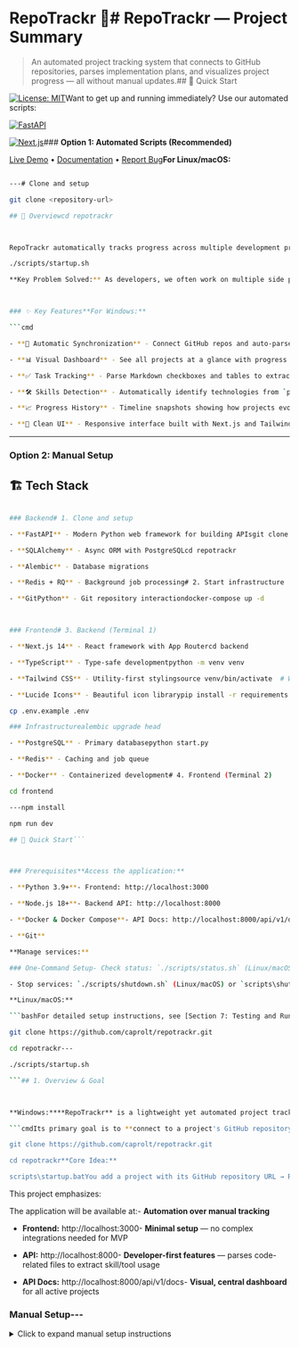 # RepoTrackr 🚀# RepoTrackr — Project Summary



> An automated project tracking system that connects to GitHub repositories, parses implementation plans, and visualizes project progress — all without manual updates.## 🚀 Quick Start



[![License: MIT](https://img.shields.io/badge/License-MIT-yellow.svg)](https://opensource.org/licenses/MIT)Want to get up and running immediately? Use our automated scripts:

[![FastAPI](https://img.shields.io/badge/FastAPI-0.104-009688.svg)](https://fastapi.tiangolo.com)

[![Next.js](https://img.shields.io/badge/Next.js-14-black.svg)](https://nextjs.org)### **Option 1: Automated Scripts (Recommended)**



[Live Demo](#) • [Documentation](./docs) • [Report Bug](https://github.com/caprolt/repotrackr/issues)**For Linux/macOS:**

```bash

---# Clone and setup

git clone <repository-url>

## 🎯 Overviewcd repotrackr



RepoTrackr automatically tracks progress across multiple development projects by parsing Markdown plan files directly from GitHub repositories. It eliminates the tedious task of manual status updates while providing real-time insights into project completion, task breakdown, and technology usage.# Start everything with one command

./scripts/startup.sh

**Key Problem Solved:** As developers, we often work on multiple side projects simultaneously. Keeping track of progress across repos is time-consuming and error-prone. RepoTrackr automates this entirely.```



### ✨ Key Features**For Windows:**

```cmd

- **🔄 Automatic Synchronization** - Connect GitHub repos and auto-parse implementation plans# Clone and setup

- **📊 Visual Dashboard** - See all projects at a glance with progress bars and status indicatorsgit clone <repository-url>

- **✅ Task Tracking** - Parse Markdown checkboxes and tables to extract task statuscd repotrackr

- **🛠️ Skills Detection** - Automatically identify technologies from `package.json`, `requirements.txt`, etc.

- **📈 Progress History** - Timeline snapshots showing how projects evolve over time# Start everything with one command

- **🎨 Clean UI** - Responsive interface built with Next.js and Tailwind CSSscripts\startup.bat

```

---

### **Option 2: Manual Setup**

## 🏗️ Tech Stack

```bash

### Backend# 1. Clone and setup

- **FastAPI** - Modern Python web framework for building APIsgit clone <repository-url>

- **SQLAlchemy** - Async ORM with PostgreSQLcd repotrackr

- **Alembic** - Database migrations

- **Redis + RQ** - Background job processing# 2. Start infrastructure

- **GitPython** - Git repository interactiondocker-compose up -d



### Frontend# 3. Backend (Terminal 1)

- **Next.js 14** - React framework with App Routercd backend

- **TypeScript** - Type-safe developmentpython -m venv venv

- **Tailwind CSS** - Utility-first stylingsource venv/bin/activate  # Windows: venv\Scripts\activate

- **Lucide Icons** - Beautiful icon librarypip install -r requirements.txt

cp .env.example .env

### Infrastructurealembic upgrade head

- **PostgreSQL** - Primary databasepython start.py

- **Redis** - Caching and job queue

- **Docker** - Containerized development# 4. Frontend (Terminal 2)

cd frontend

---npm install

npm run dev

## 🚀 Quick Start```



### Prerequisites**Access the application:**

- **Python 3.9+**- Frontend: http://localhost:3000

- **Node.js 18+**- Backend API: http://localhost:8000

- **Docker & Docker Compose**- API Docs: http://localhost:8000/api/v1/docs

- **Git**

**Manage services:**

### One-Command Setup- Check status: `./scripts/status.sh` (Linux/macOS) or `scripts\status.bat` (Windows)

- Stop services: `./scripts/shutdown.sh` (Linux/macOS) or `scripts\shutdown.bat` (Windows)

**Linux/macOS:**

```bashFor detailed setup instructions, see [Section 7: Testing and Running the Application](#7-testing-and-running-the-application).

git clone https://github.com/caprolt/repotrackr.git

cd repotrackr---

./scripts/startup.sh

```## 1. Overview & Goal



**Windows:****RepoTrackr** is a lightweight yet automated project tracking system designed for developers managing multiple personal or side projects.  

```cmdIts primary goal is to **connect to a project's GitHub repository, locate the implementation plan, parse it for task status, and provide a live view of progress and skills used** — without any manual spreadsheet updates or status reports.

git clone https://github.com/caprolt/repotrackr.git

cd repotrackr**Core Idea:**  

scripts\startup.batYou add a project with its GitHub repository URL → RepoTrackr scans the repo for a plan file (like `docs/plan.md`) → tasks are parsed and stored → progress is automatically calculated and updated when the repo changes.

```

This project emphasizes:

The application will be available at:- **Automation over manual tracking**

- **Frontend:** http://localhost:3000- **Minimal setup** — no complex integrations needed for MVP

- **API:** http://localhost:8000- **Developer-first features** — parses code-related files to extract skill/tool usage

- **API Docs:** http://localhost:8000/api/v1/docs- **Visual, central dashboard** for all active projects



### Manual Setup---



<details>## 2. Key Features

<summary>Click to expand manual setup instructions</summary>

- **Add Projects** with just a name and GitHub repo URL

#### 1. Start Infrastructure- **Plan Parsing** from Markdown checkboxes, Markdown tables, or (future) GitHub Issues/Projects

```bash- **Automatic Progress Calculation** — percentage complete, task counts, and status (green/yellow/red)

docker-compose up -d- **Skills Extraction** from dependency manifests (`requirements.txt`, `package.json`, `Dockerfile`)

```- **Snapshot Timeline** to track how progress changes over time

- **GitHub Webhook Integration** for real-time updates (optional in MVP)

#### 2. Backend Setup- **Lightweight UI** to see dashboard + project details

```bash- **Expandable Architecture** for multi-repo projects, LLM summaries, and more

cd backend

python -m venv venv---

source venv/bin/activate  # Windows: venv\Scripts\activate

pip install -r requirements.txt## 3. Architecture

cp .env.example .env

alembic upgrade head**Components:**

python start.py1. **Frontend (Next.js)**

```   - Displays dashboard with all projects, their statuses, and last updated time

   - Project detail view showing:

#### 3. Frontend Setup     - Parsed plan rendered with current statuses

```bash     - Skills/tools chips grouped by category

cd frontend     - Progress timeline

npm install   - Future: project creation form, search/filter, sparkline charts

npm run dev

```2. **Backend API (FastAPI)**

   - REST endpoints for CRUD operations on projects, tasks, skills

</details>   - Endpoint for manual refresh

   - Webhook endpoint for GitHub events

---   - CORS-enabled for frontend access

   - Implements business logic for:

## 📖 Usage     - Parsing plan files

     - Calculating progress and status

### Adding a Project     - Storing snapshots



1. Navigate to the dashboard at `http://localhost:3000`3. **Worker (FastAPI + RQ/Redis)**

2. Click **"Add Project"**   - Handles background jobs for:

3. Enter:     - Cloning repos (shallow clones)

   - **Project Name** - Display name for your project     - Detecting and parsing plan files

   - **Repository URL** - GitHub repository URL     - Extracting skills from manifests

   - **Plan Path** - Path to your plan file (e.g., `docs/plan.md`)   - Runs parsing asynchronously to avoid blocking API calls

4. Click **"Create Project"**

4. **Database (Postgres)**

RepoTrackr will automatically:   - Stores:

- Clone the repository     - Projects (name, repo, plan path, status)

- Parse the plan file     - Tasks (title, status, file path, commit info)

- Extract tasks and their status     - Progress Snapshots (percentage, counts, timestamps)

- Identify technologies used     - Skills (tool name, category, source, confidence)

- Calculate progress metrics

5. **Queue/Cache (Redis)**

### Plan File Format   - Job queue for background parsing

   - Potential caching layer for frequent API responses

RepoTrackr supports Markdown files with checkboxes:

---

```markdown

## Phase 1: Setup## 4. Technology Choices

- [x] Initialize repository

- [x] Setup development environment- **Backend**: FastAPI (Python) — chosen for ease of data parsing and strong Python ecosystem for file and text analysis.

- [ ] Configure CI/CD- **Frontend**: Next.js (React) — chosen for rich component ecosystem and SSR/ISR support.

- **Database**: PostgreSQL — robust relational DB with JSON support for flexible task and skill metadata.

## Phase 2: Backend- **Queue**: Redis + RQ — simple, reliable background processing.

- [ ] Create API endpoints- **Git Integration**: `gitpython` (for repo clones) and GitHub API for metadata/board parsing.

- [~] Implement database models (in progress)- **Parsing Libraries**: `markdown-it-py` for plan file parsing, `tomli`/`PyYAML` for manifest parsing.

- [ ] Write tests

```---



**Status Indicators:**## 5. Status Calculation Logic

- `[x]` - Completed

- `[~]` - In Progress**Status levels:**

- `[ ]` - Todo- **Green**: ≥ 70% tasks complete, no blocked items

- `[!]` - Blocked- **Yellow**: 30–69% complete, ≤ 1 blocked task

- **Red**: < 30% complete, > 1 blocked task, or stale (no updates for N days)

---

**Progress computation:**

## 📁 Project Structure1. Count tasks by status

2. Calculate `% complete = done / (todo + doing + done)`

```3. Apply thresholds for color coding

repotrackr/4. Store snapshot in DB for timeline view

├── backend/              # FastAPI backend

│   ├── app/---

│   │   ├── api/         # API endpoints

│   │   ├── core/        # Configuration## 6. Development Setup

│   │   ├── db/          # Database models

│   │   ├── schemas/     # Pydantic schemas### Prerequisites

│   │   └── services/    # Business logic- Python 3.9+

│   ├── alembic/         # Database migrations- Node.js 18+

│   └── tests/           # Backend tests- Docker and Docker Compose

├── frontend/            # Next.js frontend- Git

│   ├── app/             # App router pages

│   ├── components/      # React components### Quick Start

│   └── lib/             # Utilities & API client

├── docs/                # Documentation1. **Clone the repository**

├── scripts/             # Automation scripts   ```bash

└── docker-compose.yml   # Development infrastructure   git clone <repository-url>

```   cd repotrackr

   ```

---

2. **Start the database and Redis services**

## 🧪 Testing   ```bash

   docker-compose up -d

```bash   ```

# Backend tests

cd backend3. **Set up the backend**

pytest   ```bash

   cd backend

# Frontend tests (when implemented)   python -m venv venv

cd frontend   source venv/bin/activate  # On Windows: venv\Scripts\activate

npm test   pip install -r requirements.txt

```   cp .env.example .env

   # Edit .env if needed

---   ```



## 🛠️ Development4. **Run database migrations**

   ```bash

### Backend Commands   alembic upgrade head

```bash   ```

# Format code

black .5. **Start the backend server**

   ```bash

# Lint   python start.py

flake8   # Or: uvicorn app.main:app --reload --host 0.0.0.0 --port 8000

   ```

# Type checking

mypy app/6. **Set up the frontend**

   ```bash

# Create migration   cd ../frontend

alembic revision --autogenerate -m "description"   npm install

alembic upgrade head   ```

```

7. **Start the frontend development server**

### Frontend Commands   ```bash

```bash   npm run dev

# Type check   ```

npm run type-check

8. **Access the application**

# Lint   - Frontend: http://localhost:3000

npm run lint   - Backend API: http://localhost:8000

   - API Documentation: http://localhost:8000/api/v1/docs

# Build

npm run build### Development Commands

```

**Backend:**

---```bash

cd backend

## 🗺️ Roadmap# Run tests

pytest

- [x] Core project tracking

- [x] Markdown plan parsing# Format code

- [x] Skills extractionblack .

- [x] Progress visualization

- [ ] GitHub webhook integration# Lint code

- [ ] Multi-repo project supportflake8

- [ ] Custom status labels

- [ ] Export reports (PDF/CSV)# Run migrations

- [ ] Team collaboration featuresalembic revision --autogenerate -m "description"

- [ ] AI-powered insightsalembic upgrade head

```

---

**Frontend:**

## 🤝 Contributing```bash

cd frontend

Contributions are welcome! Please see [CONTRIBUTING.md](./CONTRIBUTING.md) for guidelines.# Run tests

npm test

1. Fork the repository

2. Create your feature branch (`git checkout -b feature/amazing-feature`)# Type check

3. Commit your changes (`git commit -m 'Add amazing feature'`)npm run type-check

4. Push to the branch (`git push origin feature/amazing-feature`)

5. Open a Pull Request# Lint

npm run lint

---```



## 📄 License---



This project is licensed under the MIT License - see the [LICENSE](LICENSE) file for details.## 7. Testing and Running the Application



---### Prerequisites Check

Before starting, ensure you have the following installed:

## 👤 Author- **Python 3.9+**: `python --version`

- **Node.js 18+**: `node --version`

**Tanner Caprolt**- **Docker & Docker Compose**: `docker --version` and `docker-compose --version`

- **Git**: `git --version`

- GitHub: [@caprolt](https://github.com/caprolt)

- Portfolio: [Your Portfolio URL]### Step-by-Step Startup Guide

- LinkedIn: [Your LinkedIn URL]

#### 1. Start Infrastructure Services

---```bash

# Start PostgreSQL and Redis containers

## 🙏 Acknowledgmentsdocker-compose up -d



- Built as a portfolio project demonstrating full-stack development skills# Verify services are running

- Inspired by the need for better personal project managementdocker-compose ps

- Uses modern best practices for Python and TypeScript development```



---#### 2. Backend Setup and Startup

```bash

**⭐ If you find this project useful, please consider giving it a star!**# Navigate to backend directory

cd backend

# Create and activate virtual environment
python -m venv venv
source venv/bin/activate  # On Windows: venv\Scripts\activate

# Install dependencies
pip install -r requirements.txt

# Set up environment variables
cp .env.example .env
# Edit .env if needed (database URLs, etc.)

# Run database migrations
alembic upgrade head

# Start the backend server
python start.py
# Or alternatively: uvicorn app.main:app --reload --host 0.0.0.0 --port 8000
```

**Backend should be running at:** http://localhost:8000
**API Documentation:** http://localhost:8000/api/v1/docs

#### 3. Frontend Setup and Startup
```bash
# Open a new terminal and navigate to frontend directory
cd frontend

# Install dependencies
npm install

# Start the development server
npm run dev
```

**Frontend should be running at:** http://localhost:3000

#### 4. Verify Everything is Working

1. **Check Backend Health:**
   ```bash
   curl http://localhost:8000/api/v1/health
   # Should return: {"status": "healthy"}
   ```

2. **Check Frontend:**
   - Open http://localhost:3000 in your browser
   - You should see the RepoTrackr dashboard
   - The page should redirect to http://localhost:3000/dashboard

3. **Test API Endpoints:**
   - Visit http://localhost:8000/api/v1/docs for interactive API documentation
   - Try the `/api/v1/projects/` endpoint to see if it returns an empty list

### Development Commands

**Backend Commands:**
```bash
cd backend
# Run tests
pytest

# Format code
black .

# Lint code
flake8

# Run migrations
alembic revision --autogenerate -m "description"
alembic upgrade head

# Type checking
mypy app/
```

**Frontend Commands:**
```bash
cd frontend
# Run tests
npm test

# Type check
npm run type-check

# Lint
npm run lint

# Build for production
npm run build

# Start production server
npm start
```

### Troubleshooting

#### Common Issues:

1. **Port Already in Use:**
   ```bash
   # Check what's using the port
   lsof -i :8000  # Backend
   lsof -i :3000  # Frontend
   
   # Kill the process or use different ports
   ```

2. **Database Connection Issues:**
   ```bash
   # Check if PostgreSQL is running
   docker-compose ps
   
   # Restart services
   docker-compose down
   docker-compose up -d
   ```

3. **Frontend Build Issues:**
   ```bash
   # Clear node modules and reinstall
   rm -rf node_modules package-lock.json
   npm install
   ```

4. **Backend Import Errors:**
   ```bash
   # Ensure virtual environment is activated
   source venv/bin/activate  # On Windows: venv\Scripts\activate
   
   # Reinstall dependencies
   pip install -r requirements.txt
   ```

### Testing the Application

1. **Add a Test Project:**
   - Go to http://localhost:3000
   - Click "Add Project"
   - Fill in project details:
     - Name: "Test Project"
     - Repository URL: "https://github.com/username/test-repo"
     - Plan Path: "docs/plan.md" (default)

2. **Verify API Integration:**
   - Check that the project appears in the dashboard
   - Click "View Details" to see the project detail page
   - Try the "Refresh" button to trigger processing

3. **Test Error Handling:**
   - Try adding a project with an invalid repository URL
   - Verify error messages are displayed properly

### Environment Variables

**Backend (.env):**
```env
DATABASE_URL=postgresql://user:password@localhost:5432/repotrackr
REDIS_URL=redis://localhost:6379
GITHUB_TOKEN=your_github_token_here
```

**Frontend (.env.local):**
```env
NEXT_PUBLIC_API_URL=http://localhost:8000
```

---

## 8. Roadmap (MVP → v1.0)

**Phase 1: Foundation & Core Infrastructure ✅ COMPLETED**
- ✅ Project setup and environment
- ✅ Database schema with all core tables
- ✅ Basic CRUD API endpoints for projects
- ✅ Development environment with hot reload

**Phase 2: Plan Parsing Engine ✅ COMPLETED**
- ✅ Plan parsing engine
- ✅ Repository integration
- ✅ Markdown parser implementation
- ✅ Progress calculation engine

**Phase 3: Frontend Foundation ✅ COMPLETED**
- ✅ Next.js 14 with App Router
- ✅ Dashboard with project overview
- ✅ Project detail pages with progress visualization
- ✅ API integration and component library
- ✅ Responsive design system

**Phase 4: Skills Extraction (In Progress)**
- Skills extraction from manifests
- Manual refresh API
- Frontend skill display

**v1.0**
- GitHub webhook integration
- Progress timeline chart
- Multi-repo project support
- Hosted deployment

---

## 8. Guiding Principles
- Keep it **minimal** and **extensible**
- Avoid storing full repo code — only parsed metadata
- Automate wherever possible
- Keep status visible and accurate with minimal manual input

---

**Author:** Your Name  
**License:** MIT
